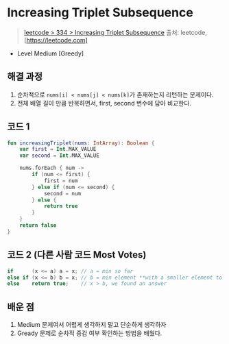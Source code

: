 # Increasing Triplet Subsequence

> [leetcode > 334 > Increasing Triplet Subsequence](https://leetcode.com/problems/increasing-triplet-subsequence)
> 출처: leetcode, [https://leetcode.com]
- Level Medium [Greedy]

## 해결 과정

1. 순차적으로 `nums[i] < nums[j] < nums[k]`가 존재하는지 리턴하는 문제이다.
2. 전체 배열 길이 만큼 반복하면서, first, second 변수에 담아 비교한다.


## 코드 1

```kotlin
fun increasingTriplet(nums: IntArray): Boolean {
    var first = Int.MAX_VALUE
    var second = Int.MAX_VALUE

    nums.forEach { num ->
        if (num <= first) {
            first = num
        } else if (num <= second) {
            second = num
        } else {
            return true
        }
    }
    return false
}
```

## 코드 2 (다른 사람 코드 Most Votes)

```c++
if      (x <= a) a = x; // a = min so far
else if (x <= b) b = x; // b = min element **with a smaller element to the left**
else    return true;    // x > b, we found an answer
```

## 배운 점
1. Medium 문제여서 어렵게 생각하지 말고 단순하게 생각하자
2. Gready 문제로 순차적 증감 여부 확인하는 방법을 배웠다.
